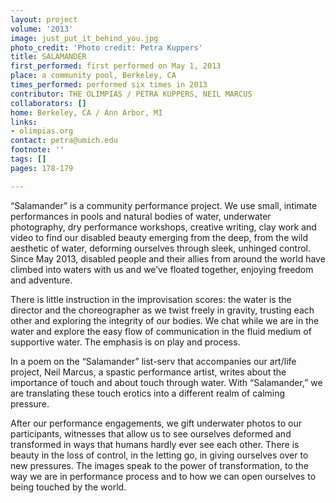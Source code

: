 ```yaml
---
layout: project
volume: '2013'
image: just_put_it_behind_you.jpg
photo_credit: 'Photo credit: Petra Kuppers'
title: SALAMANDER
first_performed: first performed on May 1, 2013
place: a community pool, Berkeley, CA
times_performed: performed six times in 2013
contributor: THE OLIMPIAS / PETRA KUPPERS, NEIL MARCUS
collaborators: []
home: Berkeley, CA / Ann Arbor, MI
links:
- olimpias.org
contact: petra@umich.edu
footnote: ''
tags: []
pages: 178-179

---
```


“Salamander” is a community performance project. We use small, intimate performances in pools and natural bodies of water, underwater photography, dry performance workshops, creative writing, clay work and video to find our disabled beauty emerging from the deep, from the wild aesthetic of water, deforming ourselves through sleek, unhinged control. Since May 2013, disabled people and their allies from around the world have climbed into waters with us and we’ve floated together, enjoying freedom and adventure.

There is little instruction in the improvisation scores: the water is the director and the choreographer as we twist freely in gravity, trusting each other and exploring the integrity of our bodies. We chat while we are in the water and explore the easy flow of communication in the fluid medium of supportive water. The emphasis is on play and process.

In a poem on the “Salamander” list-serv that accompanies our art/life project, Neil Marcus, a spastic performance artist, writes about the importance of touch and about touch through water. With “Salamander,” we are translating these touch erotics into a different realm of calming pressure.

After our performance engagements, we gift underwater photos to our participants, witnesses that allow us to see ourselves deformed and transformed in ways that humans hardly ever see each other. There is beauty in the loss of control, in the letting go, in giving ourselves over to new pressures. The images speak to the power of transformation, to the way we are in performance process and to how we can open ourselves to being touched by the world.
